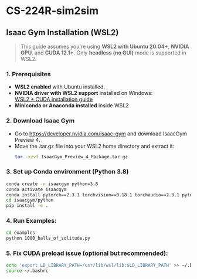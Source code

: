 # CS-224R-sim2sim





## Isaac Gym Installation (WSL2)

> This guide assumes you're using **WSL2 with Ubuntu 20.04+**, **NVIDIA GPU**, and **CUDA 12.1+**. Only **headless (no GUI)** mode is supported in WSL2.

### 1. Prerequisites

- **WSL2 enabled** with Ubuntu installed.
- **NVIDIA driver with WSL2 support** installed on Windows:  
  [WSL2 + CUDA installation guide](https://docs.nvidia.com/cuda/wsl-user-guide/index.html)
- **Miniconda or Anaconda installed** inside WSL2

### 2. Download Isaac Gym

- Go to https://developer.nvidia.com/isaac-gym and download IsaacGym Preview 4.
- Move the .tar.gz file into your WSL2 home directory and extract it:
  ```bash
  tar -xzvf IsaacGym_Preview_4_Package.tar.gz
  ```

### 3. Set up Conda environment (Python 3.8)
```bash
conda create -n isaacgym python=3.8
conda activate isaacgym
conda install pytorch==2.3.1 torchvision==0.18.1 torchaudio==2.3.1 pytorch-cuda=12.1 -c pytorch -c nvidia
cd isaacgym/python
pip install -e .
```

### 4. Run Examples:
```bash
cd examples
python 1080_balls_of_solitude.py
```

### 5. Fix CUDA preload issue (optional but recommended):
```bash
echo 'export LD_LIBRARY_PATH=/usr/lib/wsl/lib:$LD_LIBRARY_PATH' >> ~/.bashrc
source ~/.bashrc
```





 
